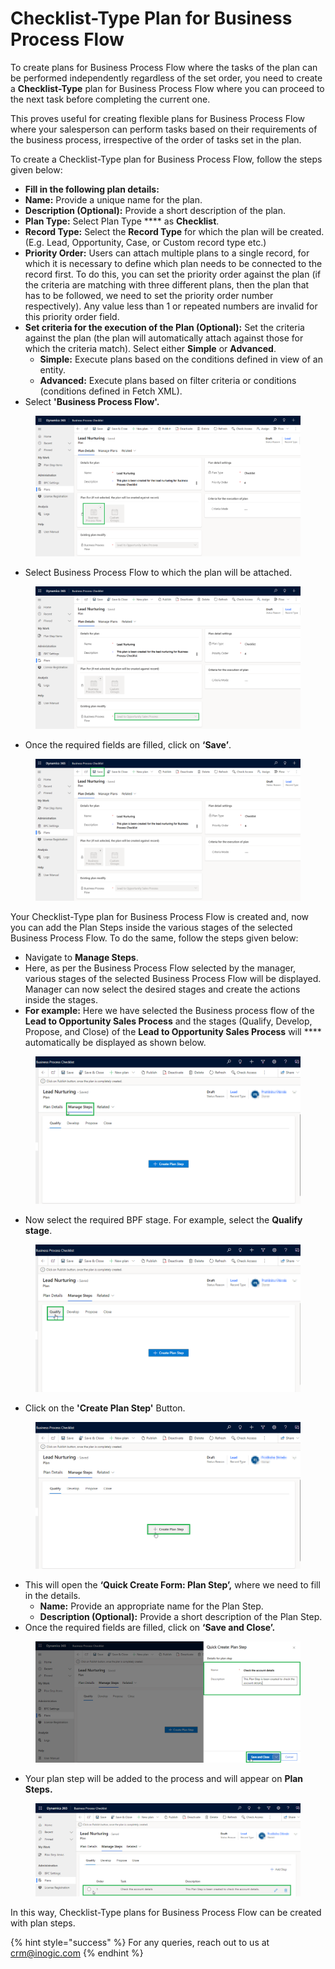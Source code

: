 # Checklist-Type Plan for Business Process Flow

To create plans for Business Process Flow where the tasks of the plan can be performed independently regardless of the set order, you need to create a **Checklist-Type** plan for Business Process Flow where you can proceed to the next task before completing the current one.

This proves useful for creating flexible plans for Business Process Flow where your salesperson can perform tasks based on their requirements of the business process, irrespective of the order of tasks set in the plan.

To create a Checklist-Type plan for Business Process Flow, follow the steps given below:&#x20;

* **Fill in the following plan details:**&#x20;
* **Name:** Provide a unique name for the plan.
* **Description (Optional):** Provide a short description of the plan.
* **Plan Type:** Select Plan Type **** as **Checklist**.
* **Record Type:** Select the **Record Type** for which the plan will be created. (E.g. Lead, Opportunity, Case, or Custom record type etc.)
* **Priority Order:** Users can attach multiple plans to a single record, for which it is necessary to define which plan needs to be connected to the record first. To do this, you can set the priority order against the plan (if the criteria are matching with three different plans, then the plan that has to be followed, we need to set the priority order number respectively). Any value less than 1 or repeated numbers are invalid for this priority order field.
* **Set criteria for the execution of the Plan (Optional):** Set the criteria against the plan (the plan will automatically attach against those for which the criteria match). Select either **Simple** or **Advanced**.
  * **Simple:** Execute plans based on the conditions defined in view of an entity.
  * **Advanced:** Execute plans based on filter criteria or conditions (conditions defined in Fetch XML).
* Select **'Business Process Flow'.**

<figure><img src="../../../../.gitbook/assets/BPF new 1.png" alt=""><figcaption></figcaption></figure>

* Select Business Process Flow to which the plan will be attached.

<figure><img src="../../../../.gitbook/assets/BPF new 2 (1).png" alt=""><figcaption></figcaption></figure>

* Once the required fields are filled, click on **‘Save’**.

<figure><img src="../../../../.gitbook/assets/BPF new 3 (1).png" alt=""><figcaption></figcaption></figure>

Your Checklist-Type plan for Business Process Flow is created and, now you can add the Plan Steps inside the various stages of the selected Business Process Flow. To do the same, follow the steps given below:

* Navigate to **Manage Steps**.
* Here, as per the Business Process Flow selected by the manager, various stages of the selected Business Process Flow will be displayed. Manager can now select the desired stages and create the actions inside the stages.&#x20;
* **For example:** Here we have selected the Business process flow of the **Lead to Opportunity Sales Process** and the stages (Qualify, Develop, Propose, and Close) of the **Lead to Opportunity Sales Process** will **** automatically be displayed as shown below. &#x20;

<figure><img src="../../../../.gitbook/assets/1 (2) (6).png" alt=""><figcaption></figcaption></figure>

* Now select the required BPF stage. For example, select the **Qualify stage**.

<figure><img src="../../../../.gitbook/assets/2 (2).png" alt=""><figcaption></figcaption></figure>

* Click on the **'Create Plan Step'** Button.

<figure><img src="../../../../.gitbook/assets/3 (8).png" alt=""><figcaption></figcaption></figure>

* This will open the **‘Quick Create Form: Plan Step’,** where we need to fill in the details.
  * **Name:** Provide an appropriate name for the Plan Step.
  * **Description (Optional):** Provide a short description of the Plan Step.
* Once the required fields are filled, click on **‘Save and Close’.**

<figure><img src="../../../../.gitbook/assets/4 (2).png" alt=""><figcaption></figcaption></figure>

* Your plan step will be added to the process and will appear on **Plan Steps.**

<figure><img src="../../../../.gitbook/assets/5 (31).png" alt=""><figcaption></figcaption></figure>

In this way, Checklist-Type plans for Business Process Flow can be created with plan steps.

{% hint style="success" %}
For any queries, reach out to us at [crm@inogic.com](mailto:crm@inogic.com)
{% endhint %}
